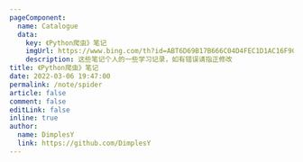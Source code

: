 ```yaml
---
pageComponent: 
  name: Catalogue
  data: 
    key: 《Python爬虫》笔记
    imgUrl: https://www.bing.com/th?id=ABT6D69B17B666C04D4FEC1D1AC16F909CA1635B3A3EF9239F11DE11253AFE07F33&w=110&h=110
    description: 这些笔记个人的一些学习记录，如有错误请指正修改
title: 《Python爬虫》笔记
date: 2022-03-06 19:47:00
permalink: /note/spider
article: false
comment: false
editLink: false
inline: true
author: 
  name: DimplesY
  link: https://github.com/DimplesY
---
```


